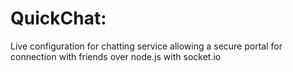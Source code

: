 # QuickChat:
Live configuration for chatting service allowing a secure portal for connection with friends over node.js with socket.io

